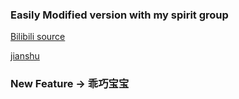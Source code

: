 ### Easily Modified version with my spirit group

[Bilibili source](https://www.bilibili.com/video/BV1EK4y187Kf)


[jianshu](https://www.jianshu.com/nb/33278365)


### New Feature -> 乖巧宝宝